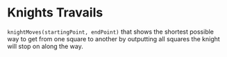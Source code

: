 # Knights Travails

`knightMoves(startingPoint, endPoint)` that shows the shortest possible way to get from one square to another by outputting all squares the knight will stop on along the way.

